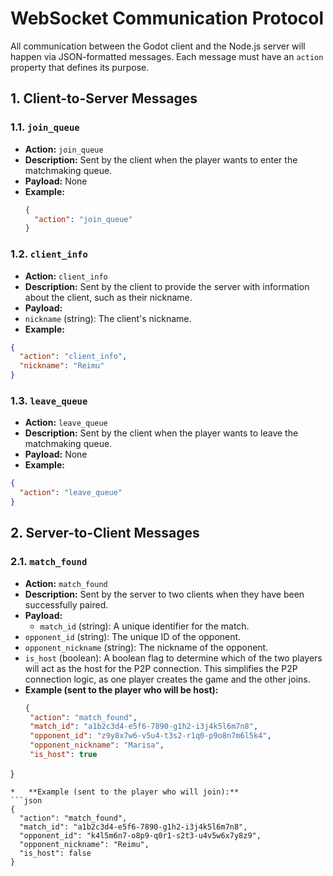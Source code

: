 # WebSocket Communication Protocol

All communication between the Godot client and the Node.js server will happen via JSON-formatted messages. Each message must have an `action` property that defines its purpose.

## 1. Client-to-Server Messages

### 1.1. `join_queue`
*   **Action:** `join_queue`
*   **Description:** Sent by the client when the player wants to enter the matchmaking queue.
*   **Payload:** None
*   **Example:**
    ```json
    {
      "action": "join_queue"
    }
    ```

### 1.2. `client_info`
*   **Action:** `client_info`
*   **Description:** Sent by the client to provide the server with information about the client, such as their nickname.
*   **Payload:**
   *   `nickname` (string): The client's nickname.
*   **Example:**
   ```json
   {
     "action": "client_info",
     "nickname": "Reimu"
   }
   ```

### 1.3. `leave_queue`
*   **Action:** `leave_queue`
*   **Description:** Sent by the client when the player wants to leave the matchmaking queue.
*   **Payload:** None
*   **Example:**
   ```json
   {
     "action": "leave_queue"
   }
   ```

## 2. Server-to-Client Messages

### 2.1. `match_found`
*   **Action:** `match_found`
*   **Description:** Sent by the server to two clients when they have been successfully paired.
*   **Payload:**
    *   `match_id` (string): A unique identifier for the match.
   *   `opponent_id` (string): The unique ID of the opponent.
   *   `opponent_nickname` (string): The nickname of the opponent.
   *   `is_host` (boolean): A boolean flag to determine which of the two players will act as the host for the P2P connection. This simplifies the P2P connection logic, as one player creates the game and the other joins.
*   **Example (sent to the player who will be host):**
    ```json
    {
     "action": "match_found",
     "match_id": "a1b2c3d4-e5f6-7890-g1h2-i3j4k5l6m7n8",
     "opponent_id": "z9y8x7w6-v5u4-t3s2-r1q0-p9o8n7m6l5k4",
     "opponent_nickname": "Marisa",
     "is_host": true
   }
   ```
*   **Example (sent to the player who will join):**
   ```json
   {
     "action": "match_found",
     "match_id": "a1b2c3d4-e5f6-7890-g1h2-i3j4k5l6m7n8",
     "opponent_id": "k4l5m6n7-o8p9-q0r1-s2t3-u4v5w6x7y8z9",
     "opponent_nickname": "Reimu",
     "is_host": false
   }